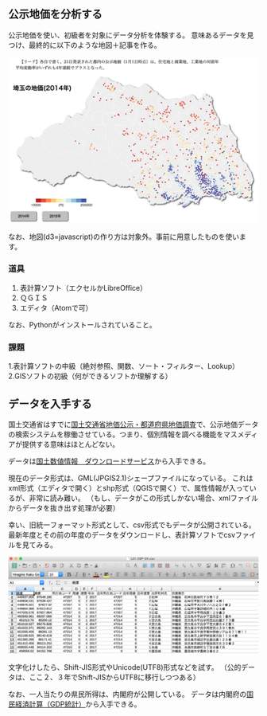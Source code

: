 ## 公示地価を分析する

公示地価を使い、初級者を対象にデータ分析を体験する。
意味あるデータを見つけ、最終的に以下のような地図＋記事を作る。

![サンプル](images/image0.png)

なお、地図(d3=javascript)の作り方は対象外。事前に用意したものを使います。

### 道具

1. 表計算ソフト（エクセルかLibreOffice）
1. ＱＧＩＳ
1. エディタ（Atomで可）

なお、Pythonがインストールされていること。

### 課題

1.表計算ソフトの中級（絶対参照、関数、ソート・フィルター、Lookup）
2.GISソフトの初級（何ができるソフトか理解する）

## データを入手する

国土交通省はすでに[国土交通省地価公示・都道府県地価調査](http://www.land.mlit.go.jp/landPrice/AriaServlet?MOD=0&TYP=0#)で、公示地価データの検索システムを稼働させている。つまり、個別情報を調べる機能をマスメディアが提供する意味はほとんどない。

データは[国土数値情報　ダウンロードサービス](http://nlftp.mlit.go.jp/ksj/index.html)から入手できる。

現在のデータ形式は、GML(JPGIS2.1)シェープファイルになっている。
これはxml形式（エディタで開く）とshp形式（QGISで開く）で、属性情報が入っているが、非常に読み難い。
（もし、データがこの形式しかない場合、xmlファイルからデータを抜き出す処理が必要）

幸い、旧統一フォーマット形式として、csv形式でもデータが公開されている。
最新年度とその前の年度のデータをダウンロードし、表計算ソフトでcsvファイルを見てみる。

![表計算で開いた様子](images/image1.png)

文字化けしたら、Shift-JIS形式やUnicode(UTF8)形式などを試す。
（公的データは、ここ２、３年でShift-JISからUTF8に移行しつつある）

なお、一人当たりの県民所得は、内閣府が公開している。
データは内閣府の[国民経済計算（GDP統計）](http://www.esri.cao.go.jp/jp/sna/menu.html)から入手できる。
